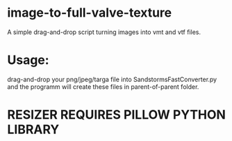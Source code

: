 # image-to-full-valve-texture
A simple drag-and-drop script turning images into vmt and vtf files.

# Usage:
drag-and-drop your png/jpeg/targa file into SandstormsFastConverter.py and the programm will create these files in parent-of-parent folder.

# RESIZER REQUIRES PILLOW PYTHON LIBRARY
